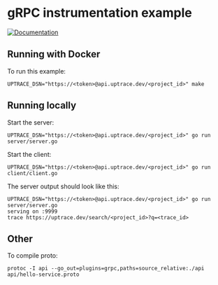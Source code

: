 # gRPC instrumentation example

[![Documentation](https://img.shields.io/badge/uptrace-documentation-informational)](https://docs.uptrace.dev/go/opentelemetry-grpc/)

## Running with Docker

To run this example:

```shell
UPTRACE_DSN="https://<token>@api.uptrace.dev/<project_id>" make
```

## Running locally

Start the server:

```shell
UPTRACE_DSN="https://<token>@api.uptrace.dev/<project_id>" go run server/server.go
```

Start the client:

```shell
UPTRACE_DSN="https://<token>@api.uptrace.dev/<project_id>" go run client/client.go
```

The server output should look like this:

```shell
UPTRACE_DSN="https://<token>@api.uptrace.dev/<project_id>" go run server/server.go
serving on :9999
trace https://uptrace.dev/search/<project_id>?q=<trace_id>
```

## Other

To compile proto:

```shell
protoc -I api --go_out=plugins=grpc,paths=source_relative:./api api/hello-service.proto
```
